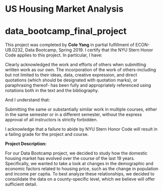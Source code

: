 # US Housing Market Analysis  
# data_bootcamp_final_project

This project was completed by **Cole Yang** in partial fulfillment of ECON-UB.0232, Data Bootcamp, Spring 2019. I certify that the NYU Stern Honor Code applies to this project. In particular, I have: 

Clearly acknowledged the work and efforts of others when submitting written work as our own. The incorporation of the work of others-including but not limited to their ideas, data, creative expression, and direct quotations (which should be designated with quotation marks), or paraphrasing thereof- has been fully and appropriately referenced using notations both in the text and the bibliography. 

And I understand that: 

Submitting the same or substantially similar work in multiple courses, either in the same semester or in a different semester, without the express approval of all instructors is strictly forbidden. 

I acknowledge that a failure to abide by NYU Stern Honor Code will result in a failing grade for the project and course. 

**Project Description:**

For our Data Bootcamp project, we decided to study how the domestic housing market has evolved over the course of the last 19 years. Specifically, we wanted to take a look at changes in the demographic and economic factors related to housing price, such as the change in population and income per capita. To best analyze these relationships, we decided to consolidate the data on a county-specific level, which we believe will offer sufficient detail. 
